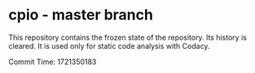 # cpio - master branch

This repository contains the frozen state of the repository.
Its history is cleared. It is used only for static code
analysis with Codacy.

Commit Time: 1721350183